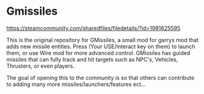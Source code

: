 # Gmissiles

https://steamcommunity.com/sharedfiles/filedetails/?id=1981625595

This is the original repository for GMissiles, a small mod for garrys mod that adds new missile entities. Press (Your USE/Interact key on them) to launch them, or use Wire mod for more advanced control. 
GMissiles has guided missiles that can fully track and hit targets such as NPC's, Vehicles, Thrusters, or even players.

The goal of opening this to the community is so that others can contribute to adding many more missiles/launchers/features ect...
